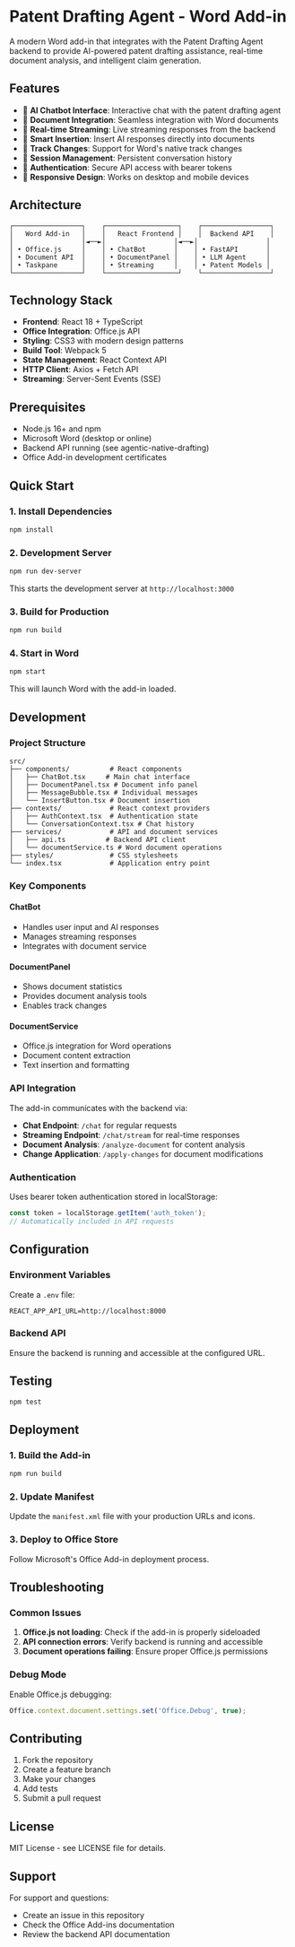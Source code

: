# Patent Drafting Agent - Word Add-in

A modern Word add-in that integrates with the Patent Drafting Agent backend to provide AI-powered patent drafting assistance, real-time document analysis, and intelligent claim generation.

## Features

- 🤖 **AI Chatbot Interface**: Interactive chat with the patent drafting agent
- 📄 **Document Integration**: Seamless integration with Word documents
- 🔄 **Real-time Streaming**: Live streaming responses from the backend
- 📝 **Smart Insertion**: Insert AI responses directly into documents
- 🎯 **Track Changes**: Support for Word's native track changes
- 💾 **Session Management**: Persistent conversation history
- 🔐 **Authentication**: Secure API access with bearer tokens
- 📱 **Responsive Design**: Works on desktop and mobile devices

## Architecture

```
┌─────────────────┐    ┌──────────────────┐    ┌─────────────────┐
│   Word Add-in   │    │   React Frontend │    │  Backend API    │
│                 │◄──►│                 │◄──►│                 │
│ • Office.js     │    │ • ChatBot       │    │ • FastAPI       │
│ • Document API  │    │ • DocumentPanel │    │ • LLM Agent     │
│ • Taskpane      │    │ • Streaming     │    │ • Patent Models │
└─────────────────┘    └──────────────────┘    └─────────────────┘
```

## Technology Stack

- **Frontend**: React 18 + TypeScript
- **Office Integration**: Office.js API
- **Styling**: CSS3 with modern design patterns
- **Build Tool**: Webpack 5
- **State Management**: React Context API
- **HTTP Client**: Axios + Fetch API
- **Streaming**: Server-Sent Events (SSE)

## Prerequisites

- Node.js 16+ and npm
- Microsoft Word (desktop or online)
- Backend API running (see agentic-native-drafting)
- Office Add-in development certificates

## Quick Start

### 1. Install Dependencies

```bash
npm install
```

### 2. Development Server

```bash
npm run dev-server
```

This starts the development server at `http://localhost:3000`

### 3. Build for Production

```bash
npm run build
```

### 4. Start in Word

```bash
npm start
```

This will launch Word with the add-in loaded.

## Development

### Project Structure

```
src/
├── components/          # React components
│   ├── ChatBot.tsx     # Main chat interface
│   ├── DocumentPanel.tsx # Document info panel
│   ├── MessageBubble.tsx # Individual messages
│   └── InsertButton.tsx # Document insertion
├── contexts/            # React context providers
│   ├── AuthContext.tsx  # Authentication state
│   └── ConversationContext.tsx # Chat history
├── services/            # API and document services
│   ├── api.ts          # Backend API client
│   └── documentService.ts # Word document operations
├── styles/              # CSS stylesheets
└── index.tsx            # Application entry point
```

### Key Components

#### ChatBot
- Handles user input and AI responses
- Manages streaming responses
- Integrates with document service

#### DocumentPanel
- Shows document statistics
- Provides document analysis tools
- Enables track changes

#### DocumentService
- Office.js integration for Word operations
- Document content extraction
- Text insertion and formatting

### API Integration

The add-in communicates with the backend via:

- **Chat Endpoint**: `/chat` for regular requests
- **Streaming Endpoint**: `/chat/stream` for real-time responses
- **Document Analysis**: `/analyze-document` for content analysis
- **Change Application**: `/apply-changes` for document modifications

### Authentication

Uses bearer token authentication stored in localStorage:

```typescript
const token = localStorage.getItem('auth_token');
// Automatically included in API requests
```

## Configuration

### Environment Variables

Create a `.env` file:

```env
REACT_APP_API_URL=http://localhost:8000
```

### Backend API

Ensure the backend is running and accessible at the configured URL.

## Testing

```bash
npm test
```

## Deployment

### 1. Build the Add-in

```bash
npm run build
```

### 2. Update Manifest

Update the `manifest.xml` file with your production URLs and icons.

### 3. Deploy to Office Store

Follow Microsoft's Office Add-in deployment process.

## Troubleshooting

### Common Issues

1. **Office.js not loading**: Check if the add-in is properly sideloaded
2. **API connection errors**: Verify backend is running and accessible
3. **Document operations failing**: Ensure proper Office.js permissions

### Debug Mode

Enable Office.js debugging:

```typescript
Office.context.document.settings.set('Office.Debug', true);
```

## Contributing

1. Fork the repository
2. Create a feature branch
3. Make your changes
4. Add tests
5. Submit a pull request

## License

MIT License - see LICENSE file for details.

## Support

For support and questions:
- Create an issue in this repository
- Check the Office Add-ins documentation
- Review the backend API documentation
